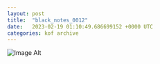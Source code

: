 ```yaml
---
layout:	post
title:	"black_notes_0012"
date:	2023-02-19 01:10:49.686699152 +0000 UTC
categories:	kof archive
---
```


![Image Alt](https://k0f.github.io/assets/black_notes_0012.png)
